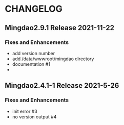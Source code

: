 # CHANGELOG

## Mingdao2.9.1 Release  2021-11-22
### Fixes and Enhancements
* add version number
* add /data/wwwroot/mingdao directory
* documentation #1 
* 
## Mingdao2.4.1-1 Release  2021-5-26
### Fixes and Enhancements
- init error #3 
- no version output #4 
